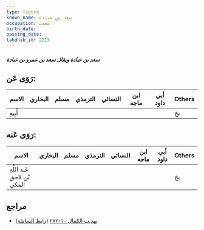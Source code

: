 ```yaml
---
type: figure
known_name: سعد بن عبادة
occupation: محدث
birth_date:
passing_date:
tahdhib_id: 2215
---
```

##### سعد بن عبادة ويقال سعد بن عمرو بن عبادة

## رَوَى عَن:
| الاسم   | البخاري | مسلم | الترمذي | النسائي | ابن ماجه | أبي داود | Others |
| ------- | ------- | ---- | ------- | ------- | -------- | -------- | ------ |
| أَبِيهِ |         |      |         |         |          |          | بخ     |
## رَوَى عَنه:
| الاسم                       | البخاري | مسلم | الترمذي | النسائي | ابن ماجه | أبي داود | Others |
| --------------------------- | ------- | ---- | ------- | ------- | -------- | -------- | ------ |
| عَبد اللَّهِ بْن لاحق المكي |         |      |         |         |          |          | بخ     |
## مراجع
- [تهذيب الكمال ١٠-٢٨٢](obsidian://open?vault=Tahdhib-al-Kamal&file=Figures/٢٢١٥-سعد%20بن%20عبادة%20ويقال%20سعد%20بن%20عمرو%20بن%20عبادة) ([رابط الشاملة](https://shamela.ws/book/3722/5054))